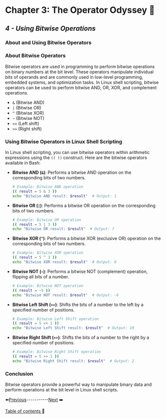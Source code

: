# Chapter 3:  The Operator Odyssey 🤖

## *4 - Using Bitwise Operations*


### About and Using Bitwise Operators

### About Bitwise Operators
Bitwise operators are used in programming to perform bitwise operations on binary numbers at the bit level. These operators manipulate individual bits of operands and are commonly used in low-level programming, embedded systems, and optimization tasks. In Linux shell scripting, bitwise operators can be used to perform bitwise AND, OR, XOR, and complement operations.

- `&` (Bitwise AND)
- `|` (Bitwise OR)
- `^` (Bitwise XOR)
- `~` (Bitwise NOT)
- `<<` (Left shift)
- `>>` (Right shift)

### Using Bitwise Operators in Linux Shell Scripting
In Linux shell scripting, you can use bitwise operators within arithmetic expressions using the `(( ))` construct. Here are the bitwise operators available in Bash:

- **Bitwise AND (`&`)**: Performs a bitwise AND operation on the corresponding bits of two numbers.
  ```bash
  # Example: Bitwise AND operation
  (( result = 5 & 3 ))
  echo "Bitwise AND result: $result"  # Output: 1
  ```

- **Bitwise OR (`|`)**: Performs a bitwise OR operation on the corresponding bits of two numbers.
  ```bash
  # Example: Bitwise OR operation
  (( result = 5 | 3 ))
  echo "Bitwise OR result: $result"  # Output: 7
  ```

- **Bitwise XOR (`^`)**: Performs a bitwise XOR (exclusive OR) operation on the corresponding bits of two numbers.
  ```bash
  # Example: Bitwise XOR operation
  (( result = 5 ^ 3 ))
  echo "Bitwise XOR result: $result"  # Output: 6
  ```

- **Bitwise NOT (`~`)**: Performs a bitwise NOT (complement) operation, flipping all bits of a number.
  ```bash
  # Example: Bitwise NOT operation
  (( result = ~5 ))
  echo "Bitwise NOT result: $result"  # Output: -6
  ```

- **Bitwise Left Shift (`<<`)**: Shifts the bits of a number to the left by a specified number of positions.
  ```bash
  # Example: Bitwise Left Shift operation
  (( result = 5 << 1 ))
  echo "Bitwise Left Shift result: $result"  # Output: 10
  ```

- **Bitwise Right Shift (`>>`)**: Shifts the bits of a number to the right by a specified number of positions.
  ```bash
  # Example: Bitwise Right Shift operation
  (( result = 5 >> 1 ))
  echo "Bitwise Right Shift result: $result"  # Output: 2
  ```

### Conclusion
Bitwise operators provide a powerful way to manipulate binary data and perform operations at the bit level in Linux shell scripts.



⬅️[Previous](../Chapter3/3.md)-----------[Next](../Chapter4/1.md) ➡️

[Table of contents ](../../table_of_contents.md)🚀 
